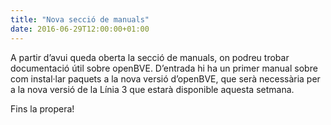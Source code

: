 ```yaml
---
title: "Nova secció de manuals"
date: 2016-06-29T12:00:00+01:00
---
```

A partir d’avui queda oberta la secció de manuals, on podreu trobar documentació útil sobre openBVE. D’entrada hi ha un primer manual sobre com instal·lar paquets a la nova versió d’openBVE, que serà necessària per a la nova versió de la Línia 3 que estarà disponible aquesta setmana.

Fins la propera!
